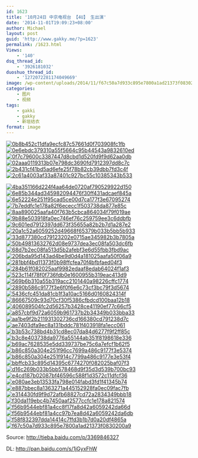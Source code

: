 ```yaml
---
id: 1623
title: '10月24日 中京电视台 【4U】 生出演'
date: '2014-11-01T19:09:23+08:00'
author: Michael
layout: post
guid: 'http://www.gakky.me/?p=1623'
permalink: /1623.html
Views:
    - '140'
dsq_thread_id:
    - '3926181032'
duoshuo_thread_id:
    - '1272072281174049669'
image: /wp-content/uploads/2014/11/f67c50a7d933c895e7800a1ad21373f0830200a9.jpg
categories:
    - 图片
    - 视频
tags:
    - gakki
    - gakky
    - 新垣结衣
format: image
---
```


[![0b8b452c11dfa9ecfc87c57661d0f703908fc1fb](http://www.yui-aragaki.org/wp-content/uploads/2014/11/0b8b452c11dfa9ecfc87c57661d0f703908fc1fb.jpg)](http://www.yui-aragaki.org/wp-content/uploads/2014/11/0b8b452c11dfa9ecfc87c57661d0f703908fc1fb.jpg "0b8b452c11dfa9ecfc87c57661d0f703908fc1fb") [![0e6ebdc379310a55f5664c95b44543a9832610ed](http://www.yui-aragaki.org/wp-content/uploads/2014/11/0e6ebdc379310a55f5664c95b44543a9832610ed.jpg)](http://www.yui-aragaki.org/wp-content/uploads/2014/11/0e6ebdc379310a55f5664c95b44543a9832610ed.jpg "0e6ebdc379310a55f5664c95b44543a9832610ed") [![0f7c79600c3387447d8cbd1d520fd9f9d62aa0db](http://www.yui-aragaki.org/wp-content/uploads/2014/11/0f7c79600c3387447d8cbd1d520fd9f9d62aa0db.jpg)](http://www.yui-aragaki.org/wp-content/uploads/2014/11/0f7c79600c3387447d8cbd1d520fd9f9d62aa0db.jpg "0f7c79600c3387447d8cbd1d520fd9f9d62aa0db") [![02aaa0119313b07e798dc3690fd7912397dd8c7c](http://www.yui-aragaki.org/wp-content/uploads/2014/11/02aaa0119313b07e798dc3690fd7912397dd8c7c.jpg)](http://www.yui-aragaki.org/wp-content/uploads/2014/11/02aaa0119313b07e798dc3690fd7912397dd8c7c.jpg "02aaa0119313b07e798dc3690fd7912397dd8c7c") [![2b431cf41bd5ad6efe25f78b82cb39dbb7fd3c4f](http://www.yui-aragaki.org/wp-content/uploads/2014/11/2b431cf41bd5ad6efe25f78b82cb39dbb7fd3c4f.jpg)](http://www.yui-aragaki.org/wp-content/uploads/2014/11/2b431cf41bd5ad6efe25f78b82cb39dbb7fd3c4f.jpg "2b431cf41bd5ad6efe25f78b82cb39dbb7fd3c4f") [![2c61a4003af33a87401c927bc55c10385343b533](http://www.yui-aragaki.org/wp-content/uploads/2014/11/2c61a4003af33a87401c927bc55c10385343b533.jpg)](http://www.yui-aragaki.org/wp-content/uploads/2014/11/2c61a4003af33a87401c927bc55c10385343b533.jpg "2c61a4003af33a87401c927bc55c10385343b533")

[![4ba351166d224f4aa64de0720af790529922d150](http://www.yui-aragaki.org/wp-content/uploads/2014/11/4ba351166d224f4aa64de0720af790529922d150.jpg)](http://www.yui-aragaki.org/wp-content/uploads/2014/11/4ba351166d224f4aa64de0720af790529922d150.jpg "4ba351166d224f4aa64de0720af790529922d150") [![6e85b344ad345982094476f30ff431adcaef845a](http://www.yui-aragaki.org/wp-content/uploads/2014/11/6e85b344ad345982094476f30ff431adcaef845a.jpg)](http://www.yui-aragaki.org/wp-content/uploads/2014/11/6e85b344ad345982094476f30ff431adcaef845a.jpg "6e85b344ad345982094476f30ff431adcaef845a") [![6e52224e251f95cad5ce00d7ca177f3e67095274](http://www.yui-aragaki.org/wp-content/uploads/2014/11/6e52224e251f95cad5ce00d7ca177f3e67095274.jpg)](http://www.yui-aragaki.org/wp-content/uploads/2014/11/6e52224e251f95cad5ce00d7ca177f3e67095274.jpg "6e52224e251f95cad5ce00d7ca177f3e67095274") [![7b7eddfc1e178a82f6ececc1f503738da877e85c](http://www.yui-aragaki.org/wp-content/uploads/2014/11/7b7eddfc1e178a82f6ececc1f503738da877e85c.jpg)](http://www.yui-aragaki.org/wp-content/uploads/2014/11/7b7eddfc1e178a82f6ececc1f503738da877e85c.jpg "7b7eddfc1e178a82f6ececc1f503738da877e85c") [![8aa890025aafa40f763b5cbca864034f79f019ae](http://www.yui-aragaki.org/wp-content/uploads/2014/11/8aa890025aafa40f763b5cbca864034f79f019ae.jpg)](http://www.yui-aragaki.org/wp-content/uploads/2014/11/8aa890025aafa40f763b5cbca864034f79f019ae.jpg "8aa890025aafa40f763b5cbca864034f79f019ae") [![9b88e503918fa0ec746ef76c259759ee3c6ddbfb](http://www.yui-aragaki.org/wp-content/uploads/2014/11/9b88e503918fa0ec746ef76c259759ee3c6ddbfb.jpg)](http://www.yui-aragaki.org/wp-content/uploads/2014/11/9b88e503918fa0ec746ef76c259759ee3c6ddbfb.jpg "9b88e503918fa0ec746ef76c259759ee3c6ddbfb") [![9c601ed7912397dd673f35655a82b2b7d1a287e2](http://www.yui-aragaki.org/wp-content/uploads/2014/11/9c601ed7912397dd673f35655a82b2b7d1a287e2.jpg)](http://www.yui-aragaki.org/wp-content/uploads/2014/11/9c601ed7912397dd673f35655a82b2b7d1a287e2.jpg "9c601ed7912397dd673f35655a82b2b7d1a287e2") [![20a1c52a6059252d49668f65379b033b5bb5b933](http://www.yui-aragaki.org/wp-content/uploads/2014/11/20a1c52a6059252d49668f65379b033b5bb5b933.jpg)](http://www.yui-aragaki.org/wp-content/uploads/2014/11/20a1c52a6059252d49668f65379b033b5bb5b933.jpg "20a1c52a6059252d49668f65379b033b5bb5b933") [![33d877380cd79123202e0715ae345982b3b7805a](http://www.yui-aragaki.org/wp-content/uploads/2014/11/33d877380cd79123202e0715ae345982b3b7805a.jpg)](http://www.yui-aragaki.org/wp-content/uploads/2014/11/33d877380cd79123202e0715ae345982b3b7805a.jpg "33d877380cd79123202e0715ae345982b3b7805a") [![50b49813632762d08e9737dea3ec08fa503dc6fb](http://www.yui-aragaki.org/wp-content/uploads/2014/11/50b49813632762d08e9737dea3ec08fa503dc6fb.jpg)](http://www.yui-aragaki.org/wp-content/uploads/2014/11/50b49813632762d08e9737dea3ec08fa503dc6fb.jpg "50b49813632762d08e9737dea3ec08fa503dc6fb") [![68d7b2ec08fa513d5b2afebf3e6d55fbb3fbd9ac](http://www.yui-aragaki.org/wp-content/uploads/2014/11/68d7b2ec08fa513d5b2afebf3e6d55fbb3fbd9ac.jpg)](http://www.yui-aragaki.org/wp-content/uploads/2014/11/68d7b2ec08fa513d5b2afebf3e6d55fbb3fbd9ac.jpg "68d7b2ec08fa513d5b2afebf3e6d55fbb3fbd9ac") [![206bda95d143ad4be9d0d4a181025aafa50f06a9](http://www.yui-aragaki.org/wp-content/uploads/2014/11/206bda95d143ad4be9d0d4a181025aafa50f06a9.jpg)](http://www.yui-aragaki.org/wp-content/uploads/2014/11/206bda95d143ad4be9d0d4a181025aafa50f06a9.jpg "206bda95d143ad4be9d0d4a181025aafa50f06a9") [![281bbf4bd11373f0b98ffcfea70f4bfbfaed04f3](http://www.yui-aragaki.org/wp-content/uploads/2014/11/281bbf4bd11373f0b98ffcfea70f4bfbfaed04f3.jpg)](http://www.yui-aragaki.org/wp-content/uploads/2014/11/281bbf4bd11373f0b98ffcfea70f4bfbfaed04f3.jpg "281bbf4bd11373f0b98ffcfea70f4bfbfaed04f3") [![284b61f082025aaf9982edaaf8edab64024f1af3](http://www.yui-aragaki.org/wp-content/uploads/2014/11/284b61f082025aaf9982edaaf8edab64024f1af3.jpg)](http://www.yui-aragaki.org/wp-content/uploads/2014/11/284b61f082025aaf9982edaaf8edab64024f1af3.jpg "284b61f082025aaf9982edaaf8edab64024f1af3") [![523c114f78f0f736fdb0e1600955b319eac413d9](http://www.yui-aragaki.org/wp-content/uploads/2014/11/523c114f78f0f736fdb0e1600955b319eac413d9.jpg)](http://www.yui-aragaki.org/wp-content/uploads/2014/11/523c114f78f0f736fdb0e1600955b319eac413d9.jpg "523c114f78f0f736fdb0e1600955b319eac413d9") [![569b6b310a55b319acc2101440a98226cffc1774](http://www.yui-aragaki.org/wp-content/uploads/2014/11/569b6b310a55b319acc2101440a98226cffc1774.jpg)](http://www.yui-aragaki.org/wp-content/uploads/2014/11/569b6b310a55b319acc2101440a98226cffc1774.jpg "569b6b310a55b319acc2101440a98226cffc1774") [![2890b586c9177f3e6f0f6e6c73cf3bc79f3d5674](http://www.yui-aragaki.org/wp-content/uploads/2014/11/2890b586c9177f3e6f0f6e6c73cf3bc79f3d5674.jpg)](http://www.yui-aragaki.org/wp-content/uploads/2014/11/2890b586c9177f3e6f0f6e6c73cf3bc79f3d5674.jpg "2890b586c9177f3e6f0f6e6c73cf3bc79f3d5674") [![5436cfc451da81cb1f3a10ac5166d0160824314f](http://www.yui-aragaki.org/wp-content/uploads/2014/11/5436cfc451da81cb1f3a10ac5166d0160824314f.jpg)](http://www.yui-aragaki.org/wp-content/uploads/2014/11/5436cfc451da81cb1f3a10ac5166d0160824314f.jpg "5436cfc451da81cb1f3a10ac5166d0160824314f") [![86667509c93d70cf30f5386cfbdcd100baa12b18](http://www.yui-aragaki.org/wp-content/uploads/2014/11/86667509c93d70cf30f5386cfbdcd100baa12b18.jpg)](http://www.yui-aragaki.org/wp-content/uploads/2014/11/86667509c93d70cf30f5386cfbdcd100baa12b18.jpg "86667509c93d70cf30f5386cfbdcd100baa12b18") [![406089504fc2d56257b3428ce41190ef77c66cf5](http://www.yui-aragaki.org/wp-content/uploads/2014/11/406089504fc2d56257b3428ce41190ef77c66cf5.jpg)](http://www.yui-aragaki.org/wp-content/uploads/2014/11/406089504fc2d56257b3428ce41190ef77c66cf5.jpg "406089504fc2d56257b3428ce41190ef77c66cf5") [![a857cbf9d72a6059b961737b2b34349b033bba33](http://www.yui-aragaki.org/wp-content/uploads/2014/11/a857cbf9d72a6059b961737b2b34349b033bba33.jpg)](http://www.yui-aragaki.org/wp-content/uploads/2014/11/a857cbf9d72a6059b961737b2b34349b033bba33.jpg "a857cbf9d72a6059b961737b2b34349b033bba33") [![aa1be9f2b211931302736cd166380cd791238d7c](http://www.yui-aragaki.org/wp-content/uploads/2014/11/aa1be9f2b211931302736cd166380cd791238d7c.jpg)](http://www.yui-aragaki.org/wp-content/uploads/2014/11/aa1be9f2b211931302736cd166380cd791238d7c.jpg "aa1be9f2b211931302736cd166380cd791238d7c") [![ae7403dfa9ec8a131bddc781f403918fa1ecc061](http://www.yui-aragaki.org/wp-content/uploads/2014/11/ae7403dfa9ec8a131bddc781f403918fa1ecc061.jpg)](http://www.yui-aragaki.org/wp-content/uploads/2014/11/ae7403dfa9ec8a131bddc781f403918fa1ecc061.jpg "ae7403dfa9ec8a131bddc781f403918fa1ecc061") [![b3b53c738bd4b31cd8ec07da84d6277f9f2ff85c](http://www.yui-aragaki.org/wp-content/uploads/2014/11/b3b53c738bd4b31cd8ec07da84d6277f9f2ff85c.jpg)](http://www.yui-aragaki.org/wp-content/uploads/2014/11/b3b53c738bd4b31cd8ec07da84d6277f9f2ff85c.jpg "b3b53c738bd4b31cd8ec07da84d6277f9f2ff85c") [![b3c8e403738da9776a55144ab351f8198618e336](http://www.yui-aragaki.org/wp-content/uploads/2014/11/b3c8e403738da9776a55144ab351f8198618e336.jpg)](http://www.yui-aragaki.org/wp-content/uploads/2014/11/b3c8e403738da9776a55144ab351f8198618e336.jpg "b3c8e403738da9776a55144ab351f8198618e336") [![b69ac7628535e5dd339737be75c6a7efcf1b62f5](http://www.yui-aragaki.org/wp-content/uploads/2014/11/b69ac7628535e5dd339737be75c6a7efcf1b62f5.jpg)](http://www.yui-aragaki.org/wp-content/uploads/2014/11/b69ac7628535e5dd339737be75c6a7efcf1b62f5.jpg "b69ac7628535e5dd339737be75c6a7efcf1b62f5") [![b86c850a304e251f96cc7699a486c9177f3e5374](http://www.yui-aragaki.org/wp-content/uploads/2014/11/b86c850a304e251f96cc7699a486c9177f3e5374.jpg)](http://www.yui-aragaki.org/wp-content/uploads/2014/11/b86c850a304e251f96cc7699a486c9177f3e5374.jpg "b86c850a304e251f96cc7699a486c9177f3e5374") [![b86c850a304e251f914c7799a486c9177e3e53f4](http://www.yui-aragaki.org/wp-content/uploads/2014/11/b86c850a304e251f914c7799a486c9177e3e53f4.jpg)](http://www.yui-aragaki.org/wp-content/uploads/2014/11/b86c850a304e251f914c7799a486c9177e3e53f4.jpg "b86c850a304e251f914c7799a486c9177e3e53f4") [![bbffcb33c895d14395c6774270f082025baf07f3](http://www.yui-aragaki.org/wp-content/uploads/2014/11/bbffcb33c895d14395c6774270f082025baf07f3.jpg)](http://www.yui-aragaki.org/wp-content/uploads/2014/11/bbffcb33c895d14395c6774270f082025baf07f3.jpg "bbffcb33c895d14395c6774270f082025baf07f3") [![d16c269b033b5bb578468d9f35d3d539b700bc93](http://www.yui-aragaki.org/wp-content/uploads/2014/11/d16c269b033b5bb578468d9f35d3d539b700bc93.jpg)](http://www.yui-aragaki.org/wp-content/uploads/2014/11/d16c269b033b5bb578468d9f35d3d539b700bc93.jpg "d16c269b033b5bb578468d9f35d3d539b700bc93") [![e4cd187b02087bf46596c588f1d3572c11dfcf36](http://www.yui-aragaki.org/wp-content/uploads/2014/11/e4cd187b02087bf46596c588f1d3572c11dfcf36.jpg)](http://www.yui-aragaki.org/wp-content/uploads/2014/11/e4cd187b02087bf46596c588f1d3572c11dfcf36.jpg "e4cd187b02087bf46596c588f1d3572c11dfcf36") [![e080ae3eb13533fa798e014fabd3fd1f41345b74](http://www.yui-aragaki.org/wp-content/uploads/2014/11/e080ae3eb13533fa798e014fabd3fd1f41345b74.jpg)](http://www.yui-aragaki.org/wp-content/uploads/2014/11/e080ae3eb13533fa798e014fabd3fd1f41345b74.jpg "e080ae3eb13533fa798e014fabd3fd1f41345b74") [![e887bbec8a1363271a445152928fa0ec09fac7fb](http://www.yui-aragaki.org/wp-content/uploads/2014/11/e887bbec8a1363271a445152928fa0ec09fac7fb.jpg)](http://www.yui-aragaki.org/wp-content/uploads/2014/11/e887bbec8a1363271a445152928fa0ec09fac7fb.jpg "e887bbec8a1363271a445152928fa0ec09fac7fb") [![e314430fd9f9d72afb68827cd72a2834349bbb18](http://www.yui-aragaki.org/wp-content/uploads/2014/11/e314430fd9f9d72afb68827cd72a2834349bbb18.jpg)](http://www.yui-aragaki.org/wp-content/uploads/2014/11/e314430fd9f9d72afb68827cd72a2834349bbb18.jpg "e314430fd9f9d72afb68827cd72a2834349bbb18") [![f30da119ebc4b7450aaf2577ccfc1e178a821574](http://www.yui-aragaki.org/wp-content/uploads/2014/11/f30da119ebc4b7450aaf2577ccfc1e178a821574.jpg)](http://www.yui-aragaki.org/wp-content/uploads/2014/11/f30da119ebc4b7450aaf2577ccfc1e178a821574.jpg "f30da119ebc4b7450aaf2577ccfc1e178a821574") [![f56b9544ebf81a4cc8f17fa8d42a6059242da66d](http://www.yui-aragaki.org/wp-content/uploads/2014/11/f56b9544ebf81a4cc8f17fa8d42a6059242da66d.jpg)](http://www.yui-aragaki.org/wp-content/uploads/2014/11/f56b9544ebf81a4cc8f17fa8d42a6059242da66d.jpg "f56b9544ebf81a4cc8f17fa8d42a6059242da66d") [![f56b9544ebf81a4cc97b7ea8d42a6059242da6db](http://www.yui-aragaki.org/wp-content/uploads/2014/11/f56b9544ebf81a4cc97b7ea8d42a6059242da6db.jpg)](http://www.yui-aragaki.org/wp-content/uploads/2014/11/f56b9544ebf81a4cc97b7ea8d42a6059242da6db.jpg "f56b9544ebf81a4cc97b7ea8d42a6059242da6db") [![f58f832397dda14414c7ffd3b1b7d0a20df4865a](http://www.yui-aragaki.org/wp-content/uploads/2014/11/f58f832397dda14414c7ffd3b1b7d0a20df4865a.jpg)](http://www.yui-aragaki.org/wp-content/uploads/2014/11/f58f832397dda14414c7ffd3b1b7d0a20df4865a.jpg "f58f832397dda14414c7ffd3b1b7d0a20df4865a") [![f67c50a7d933c895e7800a1ad21373f0830200a9](http://www.yui-aragaki.org/wp-content/uploads/2014/11/f67c50a7d933c895e7800a1ad21373f0830200a9.jpg)](http://www.yui-aragaki.org/wp-content/uploads/2014/11/f67c50a7d933c895e7800a1ad21373f0830200a9.jpg "f67c50a7d933c895e7800a1ad21373f0830200a9")

Source: <http://tieba.baidu.com/p/3369846327>

DL: <http://pan.baidu.com/s/1jGyxFhW>